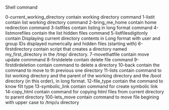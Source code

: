  Shell command

0-current_working_directory contain working directory command
1-listit contain list working directory command
2-bring_me_home contain home redirection command
3-listfiles contain listing in long format command
4-listmorefiles contain the list hidden files command
5-listfilesdigitonly contain Displaying current directory contents in  Long format with user and group IDs displayed numerically and hidden files (starting with)
6-firstdirectory contain script that creates a directory named my_first_directory in the /tmp/ directory.
7-movethatfile contain move update commmand
8-firstdelete contain delete file command
9-firstdirdeletion contain command to delete a directory
10-back contain the command to move to th previous one directory
11-lists contain command to list working directory and the parent of the working directory and the /boot directory (in this order), in long format.
12-file_type contain the command to know filt type
13-symbolic_link contain command for create symbolic link
14-copy_html contain command for copying html files from current directory to parent directory
100-lets_move contain command to move file  begining with upper case to /tmp/u directory
